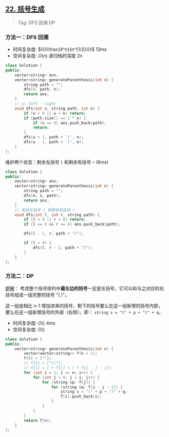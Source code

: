 ## [22. 括号生成](https://leetcode.cn/problems/generate-parentheses/description)

> Tag: DFS 回溯 DP

### 方法一：DFS 回溯
* 时间复杂度: ${O(\frac{4^n}{n^{1/2}})}$ 13ms
* 空间复杂度: ${O(n)}$ 递归栈的深度 2n
```cpp
class Solution {
public:
    vector<string> ans;
    vector<string> generateParenthesis(int n) {
        string path = "";
        dfs(0, path, n);
        return ans;
    }
    // u: left - right
    void dfs(int u, string path, int n) {
        if (u < 0 || u > n) return;
        if (path.size() == 2 * n) {
            if (u == 0) ans.push_back(path);
            return;
        }
        dfs(u + 1, path + '(', n);
        dfs(u - 1, path + ')', n);
    }
};
```

维护两个状态：剩余左括号 `l` 和剩余有括号 `r` (6ms)

```cpp
class Solution {
public:
    vector<string> ans;
    vector<string> generateParenthesis(int n) {
        string path = "";
        dfs(n, n, path);
        return ans;
    }
    // 剩余左括号 l 和剩余有括号 r
    void dfs(int l, int r, string path) {
        if (l < 0 || r < 0) return;
        if (l == 0 && r == 0) ans.push_back(path);

        dfs(l - 1, r, path + "(");

        if (l < r) {
            dfs(l, r - 1, path + ")");
        }
    }
};
```

### 方法二：DP

[题解](https://leetcode.cn/problems/generate-parentheses/solutions/9251/zui-jian-dan-yi-dong-de-dong-tai-gui-hua-bu-lun-da/?envType=featured-list&envId=2cktkvj?envType=featured-list&envId=2cktkvj)：
考虑整个括号排列中**最左边的括号**一定是左括号，它可以和与之对应的右括号组成一组完整的括号 "( )"。

这一组是相比 n-1 增加进来的括号，剩下的括号要么在这一组新增的括号内部，要么在这一组新增括号的外部（右侧）。即： `string s = "(" + p + ")" + q;`

* 时间复杂度: ${O()}$ 4ms
* 空间复杂度: ${O()}$
```cpp
class Solution {
public:
    vector<string> generateParenthesis(int n) {
        vector<vector<string>> f(n + 1);
        f[0] = {""};
        // f[1] = {"()"};
        // f[i] = ( + f[j] + ) + f[i - j - 1]);
        for (int i = 1; i <= n; i++) {
            for (int j = 0; j < i; j++) {
                for (string &p: f[j]) {
                    for (string &q: f[i - j - 1]) {
                        string s = "(" + p + ")" + q;
                        f[i].push_back(s);
                    }
                }
            }
        }
        return f[n];
    }
};
```